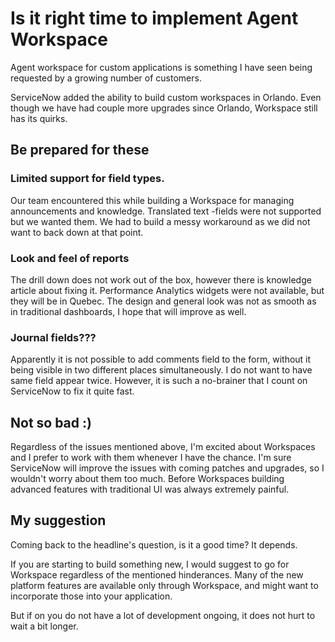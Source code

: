 # Is it right time to implement Agent Workspace

Agent workspace for custom applications is something I have seen being requested by a growing number of customers. 

ServiceNow added the ability to build custom workspaces in Orlando. Even though we have had couple more upgrades since Orlando, Workspace still has its quirks. 

## Be prepared for these
### Limited support for field types. 
Our team encountered this while building a Workspace for managing announcements and knowledge. Translated text -fields were not supported but we wanted them. We had to build a messy workaround as we did not want to back down at that point.
### Look and feel of reports
The drill down does not work out of the box, however there is knowledge article about fixing it. Performance Analytics widgets were not available, but they will be in Quebec. The design and general look was not as smooth as in traditional dashboards, I hope that will improve as well.
### Journal fields???
Apparently it is not possible to add comments field to the form, without it being visible in two different places simultaneously. I do not want to have same field appear twice. However, it is such a no-brainer that I count on ServiceNow to fix it quite fast.

## Not so bad :)

Regardless of the issues mentioned above, I'm excited about Workspaces and I prefer to work with them whenever I have the chance. I'm sure ServiceNow will improve the issues with coming patches and upgrades, so I wouldn't worry about them too much. Before Workspaces building advanced features with traditional UI was always extremely painful. 

## My suggestion
Coming back to the headline's question, is it a good time? It depends. 

If you are starting to build something new, I would suggest to go for Workspace regardless of the mentioned hinderances. Many of the new platform features are available only through Workspace, and might want to incorporate those into your application.

But if on you do not have a lot of development ongoing, it does not hurt to wait a bit longer.
